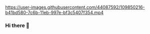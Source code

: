 
https://user-images.githubusercontent.com/44087592/109850216-b41bd580-7c6b-11eb-997e-bf3c5407f354.mp4

### Hi there 👋
